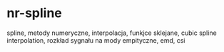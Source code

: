 # nr-spline
spline, metody numeryczne, interpolacja, funkjce sklejane, cubic spline interpolation, rozkład sygnału na mody empityczne, emd, csi
